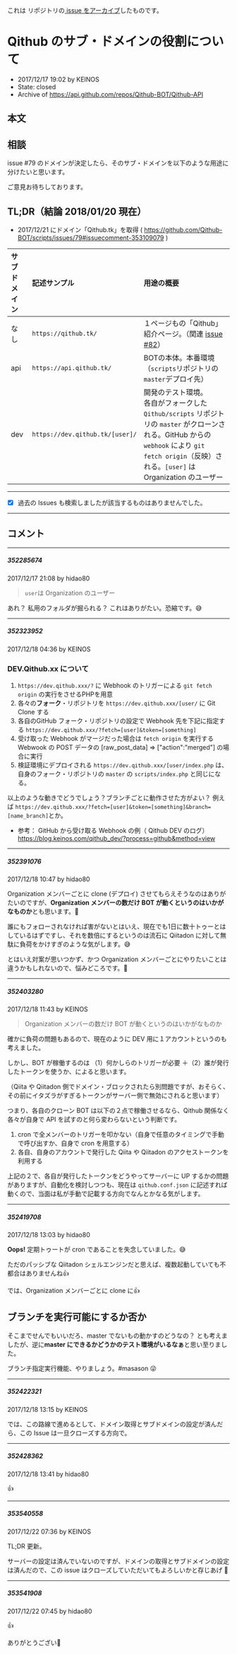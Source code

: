 これは  リポジトリの[ issue をアーカイブ]()したものです。

# Qithub のサブ・ドメインの役割について

- 2017/12/17 19:02 by KEINOS
- State: closed
- Archive of https://api.github.com/repos/Qithub-BOT/Qithub-API

## 本文

## 相談

issue #79 のドメインが決定したら、そのサブ・ドメインを以下のような用途に分けたいと思います。

ご意見お待ちしております。

## TL;DR（結論 2018/01/20 現在）

- 2017/12/21 にドメイン「Qithub.tk」を取得 ( https://github.com/Qithub-BOT/scripts/issues/79#issuecomment-353109079 )

| サブドメイン | 記述サンプル | 用途の概要 |
| :--- | :--- | :--- |
| なし | `https://qithub.tk/` | １ページもの「Qithub」紹介ページ。（関連 [issue #82](https://github.com/Qithub-BOT/items/issues/82)） |
| api | `https://api.qithub.tk/` | BOTの本体。本番環境（`scripts`リポジトリの`master`デプロイ先）|
| dev | `https://dev.qithub.tk/[user]/` |  開発のテスト環境。<br>各自がフォークした `Qithub/scripts` リポジトリの `master` がクローンされる。GitHub からの `webhook` により `git fetch origin`（反映）される。`[user]` は Organization のユーザー |
----------------

- [x] 過去の Issues も検索しましたが該当するものはありませんでした。


-----

## コメント

-----

##### 352285674

2017/12/17 21:08 by hidao80

> `user`は Organization のユーザー

あれ？ 私用のフォルダが掘られる？ これはありがたい。恐縮です。😅

-----

##### 352323952

2017/12/18 04:36 by KEINOS

### DEV.Qithub.xx について

1. `https://dev.qithub.xxx/?` に Webhook のトリガーによる `git fetch origin` の実行をさせるPHPを用意
2. 各々の**フォーク**・リポジトリを `https://dev.qithub.xxx/[user/` に Git Clone する
3. 各自のGitHub フォーク・リポジトリの設定で Webhook 先を下記に指定する
    `https://dev.qithub.xxx/?fetch=[user]&token=[something]`
4. 受け取った Webhook がマージだった場合は `fetch origin` を実行する
    Webwook の POST データの [raw_post_data] => ["action":"merged"] の場合に実行
5. 検証環境にデプロイされる
    `https://dev.qithub.xxx/[user/index.php` は、自身のフォーク・リポジトリの `master` の `scripts/index.php` と同じになる。

以上のような動きでどうでしょう？ブランチごとに動作させた方がよい？
例えば `https://dev.qithub.xxx/?fetch=[user]&token=[something]&branch=[name_branch]`とか。

- 参考： GitHub から受け取る Webhook の例（ Qithub DEV のログ）
https://blog.keinos.com/qithub_dev/?process=github&method=view

-----

##### 352391076

2017/12/18 10:47 by hidao80

Organization メンバーごとに clone (デプロイ) させてもらえそうなのはありがたいのですが、**Organization メンバーの数だけ BOT が動くというのはいかがなものか**とも思います。🤔

誰にもフォローされなければ害がないとはいえ、現在でも1日に数十トゥーとはしているはずですし、それを数倍にするというのは流石に Qiitadon に対して無駄に負荷をかけすぎのような気がします。😅

とはいえ対案が思いつかず、かつ Organization メンバーごとにやりたいことは違うかもしれないので、悩みどころです。🤔

-----

##### 352403280

2017/12/18 11:43 by KEINOS

> Organization メンバーの数だけ BOT が動くというのはいかがなものか

確かに負荷の問題もあるので、現在のように DEV 用に１アカウントというのも考えました。

しかし、BOT が稼働するのは （1）何かしらのトリガーが必要 ＋（2）誰が発行したトークンを使うか、によると思います。

（Qiita や Qiitadon 側でドメイン・ブロックされたら別問題ですが、おそらく、その前にイタズラがすぎるトークンがサーバー側で無効にされると思います）

つまり、各自のクローン BOT は以下の２点で稼働させるなら、Qithub 関係なく各々が自身で API を試すのと何ら変わらないという判断です。

1. cron で全メンバーのトリガーを叩かない（自身で任意のタイミングで手動で呼び出すか、自身で cron を用意する）
1. 各自、自身のアカウントで発行した Qiita や Qiitadon のアクセストークンを利用する

上記の２で、各自が発行したトークンをどうやってサーバーに UP するかの問題がありますが、自動化を検討しつつも、現在は `qithub.conf.json` に記述すれば動くので、当面は私が手動で記載する方向でなんとかなる気がします。


-----

##### 352419708

2017/12/18 13:03 by hidao80

**Oops!** 定期トゥートが cron であることを失念していました。😅

ただのパッシブな Qiitadon シェルエンジンだと思えば、複数起動していても不都合はありませんね👍

では、Organization メンバーごとに clone に👍

## ブランチを実行可能にするか否か

そこまでせんでもいいだろ、master でないもの動かすのどうなの？ とも考えましたが、逆に**master にできるかどうかのテスト環境がいるなぁ**と思い至りました。

ブランチ指定実行機能、やりましょう。#masason 😜

-----

##### 352422321

2017/12/18 13:15 by KEINOS

では、この路線で進めるとして、ドメイン取得とサブドメインの設定が済んだら、この Issue は一旦クローズする方向で。

-----

##### 352428362

2017/12/18 13:41 by hidao80

👍

-----

##### 353540558

2017/12/22 07:36 by KEINOS

TL;DR 更新。

サーバーの設定は済んでいないのですが、ドメインの取得とサブドメインの設定は済んだので、この issue はクローズしていただいてもよろしいかと存じあげ 💪 

-----

##### 353541908

2017/12/22 07:45 by hidao80

👍

ありがとうござい💪
